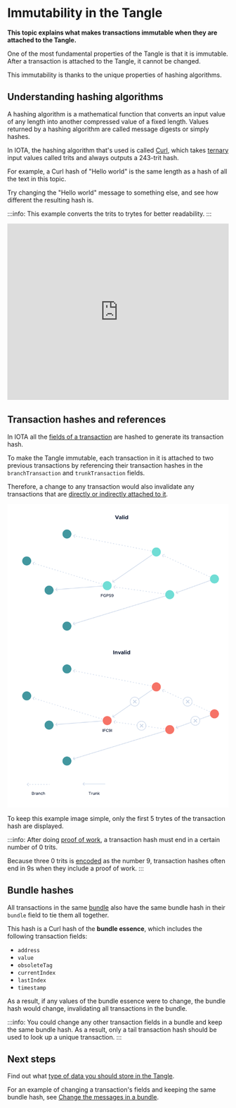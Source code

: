# Immutability in the Tangle

**This topic explains what makes transactions immutable when they are attached to the Tangle.**

One of the most fundamental properties of the Tangle is that it is immutable. After a transaction is attached to the Tangle, it cannot be changed.

This immutability is thanks to the unique properties of hashing algorithms.

## Understanding hashing algorithms

A hashing algorithm is a mathematical function that converts an input value of any length into another compressed value of a fixed length. Values returned by a hashing algorithm are called message digests or simply hashes.

In IOTA, the hashing algorithm that's used is called [Curl](../references/glossary.md#Curl), which takes [ternary](../the-tangle/ternary.md) input values called trits and always outputs a 243-trit hash.

For example, a Curl hash of "Hello world" is the same length as a hash of all the text in this topic.

Try changing the "Hello world" message to something else, and see how different the resulting hash is.

:::info:
This example converts the trits to trytes for better readability.
:::

<iframe height="400px" width="100%" src="https://repl.it/@jake91/hashing-example?lite=true" scrolling="no" frameborder="no" allowtransparency="true" allowfullscreen="true" sandbox="allow-forms allow-pointer-lock allow-popups allow-same-origin allow-scripts allow-modals"></iframe>

## Transaction hashes and references

In IOTA all the [fields of a transaction](../references/transaction-fields.md) are hashed to generate its transaction hash.

To make the Tangle immutable, each transaction in it is attached to two previous transactions by referencing their transaction hashes in the `branchTransaction` and `trunkTransaction` fields.

Therefore, a change to any transaction would also invalidate any transactions that are [directly or indirectly attached to it](../the-tangle/overview.md#references).

![Invalid hashes](../images/broken-hash.svg)

To keep this example image simple, only the first 5 trytes of the transaction hash are displayed.

:::info:
After doing [proof of work](../cryptography/proof-of-work.md), a transaction hash must end in a certain number of 0 trits.

Because three 0 trits is [encoded](../the-tangle/ternary.md) as the number 9, transaction hashes often end in 9s when they include a proof of work.
:::

## Bundle hashes

All transactions in the same [bundle](../the-tangle/transaction-types.md#bundles) also have the same bundle hash in their `bundle` field to tie them all together.

This hash is a Curl hash of the **bundle essence**, which includes the following transaction fields:

- `address`
- `value`
- `obsoleteTag`
- `currentIndex`
- `lastIndex`
- `timestamp`

As a result, if any values of the bundle essence were to change, the bundle hash would change, invalidating all transactions in the bundle.

:::info:
You could change any other transaction fields in a bundle and keep the same bundle hash. As a result, only a tail transaction hash should be used to look up a unique transaction.
:::

## Next steps

Find out what [type of data you should store in the Tangle](../the-tangle/storing-data.md).

For an example of changing a transaction's fields and keeping the same bundle hash, see [Change the messages in a bundle](root://core/1.0/tutorials/js/change-message-in-bundle.md).